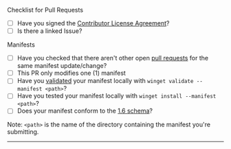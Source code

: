 Checklist for Pull Requests
- [ ] Have you signed the [Contributor License Agreement](https://cla.opensource.microsoft.com/microsoft/winget-pkgs)?
- [ ] Is there a linked Issue?

Manifests
- [ ] Have you checked that there aren't other open [pull requests](https://github.com/microsoft/winget-pkgs/pulls) for the same manifest update/change?
- [ ] This PR only modifies one (1) manifest
- [ ] Have you [validated](https://github.com/microsoft/winget-pkgs/blob/master/doc/Authoring.md#validation) your manifest locally with `winget validate --manifest <path>`?
- [ ] Have you tested your manifest locally with `winget install --manifest <path>`?
- [ ] Does your manifest conform to the [1.6 schema](https://github.com/microsoft/winget-pkgs/tree/master/doc/manifest/schema/1.6.0)?

Note: `<path>` is the name of the directory containing the manifest you're submitting.

---
